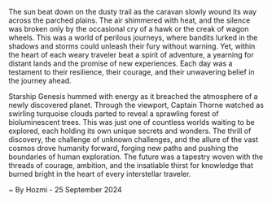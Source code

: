 
The sun beat down on the dusty trail as the caravan slowly wound its way across the parched plains. The air shimmered with heat, and the silence was broken only by the occasional cry of a hawk or the creak of wagon wheels. This was a world of perilous journeys, where bandits lurked in the shadows and storms could unleash their fury without warning. Yet, within the heart of each weary traveler beat a spirit of adventure, a yearning for distant lands and the promise of new experiences. Each day was a testament to their resilience, their courage, and their unwavering belief in the journey ahead.

Starship Genesis hummed with energy as it breached the atmosphere of a newly discovered planet. Through the viewport, Captain Thorne watched as swirling turquoise clouds parted to reveal a sprawling forest of bioluminescent trees. This was just one of countless worlds waiting to be explored, each holding its own unique secrets and wonders. The thrill of discovery, the challenge of unknown challenges, and the allure of the vast cosmos drove humanity forward, forging new paths and pushing the boundaries of human exploration. The future was a tapestry woven with the threads of courage, ambition, and the insatiable thirst for knowledge that burned bright in the heart of every interstellar traveler. 

~ By Hozmi - 25 September 2024
